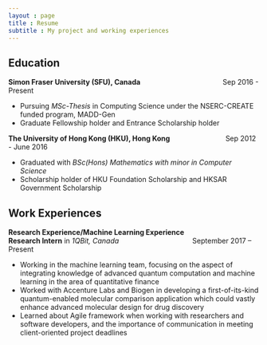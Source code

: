 ```yaml
---
layout : page
title : Resume
subtitle : My project and working experiences
---
```


Education
---------

**Simon Fraser University (SFU), Canada** &emsp; &emsp; &emsp; &emsp; &emsp; &emsp; &emsp; &emsp; &emsp;  Sep 2016 - Present  
* Pursuing _MSc-Thesis_ in Computing Science under the NSERC-CREATE funded program, MADD-Gen 
* Graduate Fellowship holder and Entrance Scholarship holder

**The University of Hong Kong (HKU), Hong Kong** &emsp; &emsp; &emsp; &emsp; &emsp; &emsp; Sep 2012 - June 2016  
* Graduated with _BSc(Hons) Mathematics with minor in Computer Science_
* Scholarship holder of HKU Foundation Scholarship and HKSAR Government Scholarship

Work Experiences
----------
**Research Experience/Machine Learning Experience**  
**Research Intern** in _1QBit, Canada_ &emsp; &emsp; &emsp; &emsp; &emsp; &emsp; &emsp; &emsp; September 2017 – Present
* Working in the machine learning team, focusing on the aspect of integrating knowledge of advanced quantum
computation and machine learning in the area of quantitative finance
* Worked with Accenture Labs and Biogen in developing a first-of-its-kind quantum-enabled molecular
comparison application which could vastly enhance advanced molecular design for drug discovery
* Learned about Agile framework when working with researchers and software developers, and the importance of
communication in meeting client-oriented project deadlines

